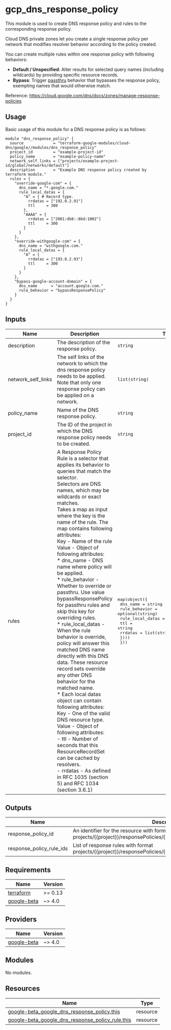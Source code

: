 # gcp_dns_response_policy

This module is used to create DNS response policy and rules to the corresponding response policy.

Cloud DNS private zones let you create a single response policy per network that modifies resolver behavior according to the policy created.

You can create multiple rules within one response policy with following behaviors:

- **Default / Unspecified**: Alter results for selected query names (including wildcards) by providing specific resource records.
- **Bypass**: Trigger [passthru](https://datatracker.ietf.org/doc/id/draft-vixie-dnsop-dns-rpz-00.html#rfc.section.3.3) behavior that bypasses the response policy, exempting names that would otherwise match.

Reference: https://cloud.google.com/dns/docs/zones/manage-response-policies

## Usage

Basic usage of this module for a DNS response policy is as follows:

```hcl
module "dns_response_policy" {
  source             = "terraform-google-modules/cloud-dns/google//modules/dns_response_policy"
  project_id         = "example-project-id"
  policy_name        = "example-policy-name"
  network_self_links = ["projects/example-project-id/global/networks/default"]
  description        = "Example DNS response policy created by terraform module."
  rules = {
    "override-google-com" = {
      dns_name = "*.google.com."
      rule_local_datas = {
        "A" = { # Record type.
          rrdatas = ["192.0.2.91"]
          ttl     = 300
        },
        "AAAA" = {
          rrdatas = ["2001:db8::8bd:1002"]
          ttl     = 300
        }
      }
    },
    "override-withgoogle-com" = {
      dns_name = "withgoogle.com."
      rule_local_datas = {
        "A" = {
          rrdatas = ["193.0.2.93"]
          ttl     = 300
        }
      }
    },
    "bypass-google-account-domain" = {
      dns_name      = "account.google.com."
      rule_behavior = "bypassResponsePolicy"
    }
  }
}
```

<!-- BEGINNING OF PRE-COMMIT-TERRAFORM DOCS HOOK -->
## Inputs

| Name | Description | Type | Default | Required |
|------|-------------|------|---------|:--------:|
| description | The description of the response policy. | `string` | n/a | yes |
| network\_self\_links | The self links of the network to which the dns response policy needs to be applied. Note that only one response policy can be applied on a network. | `list(string)` | `[]` | no |
| policy\_name | Name of the DNS response policy. | `string` | n/a | yes |
| project\_id | The ID of the project in which the DNS response policy needs to be created. | `string` | n/a | yes |
| rules | A Response Policy Rule is a selector that applies its behavior to queries that match the selector.<br>  Selectors are DNS names, which may be wildcards or exact matches.<br>  Takes a map as input where the key is the name of the rule. The map contains following attributes:<br>  Key - Name of the rule<br>  Value - Object of following attributes:<br>    * dns\_name - DNS name where policy will be applied.<br>    * rule\_behavior - Whether to override or passthru. Use value bypassResponsePolicy for passthru rules and skip this key for overriding rules.<br>    * rule\_local\_datas - When the rule behavior is override, policy will answer this matched DNS name directly with this DNS data. These resource record sets override any other DNS behavior for the matched name.<br>      * Each local datas object can contain following attributes:<br>        Key - One of the valid DNS resource type.<br>        Value - Object of following attributes:<br>           - ttl -  Number of seconds that this ResourceRecordSet can be cached by resolvers.<br>           - rrdatas - As defined in RFC 1035 (section 5) and RFC 1034 (section 3.6.1) | <pre>map(object({<br>    dns_name      = string<br>    rule_behavior = optional(string)<br>    rule_local_datas = optional(map(object({<br>      ttl     = string<br>      rrdatas = list(string)<br>    })))<br>  }))</pre> | n/a | yes |

## Outputs

| Name | Description |
|------|-------------|
| response\_policy\_id | An identifier for the resource with format projects/{{project}}/responsePolicies/{{response\_policy\_name}}. |
| response\_policy\_rule\_ids | List of response rules with format projects/{{project}}/responsePolicies/{{response\_policy}}/rules/{{rule\_name}}. |

<!-- END OF PRE-COMMIT-TERRAFORM DOCS HOOK -->

## Requirements

| Name | Version |
|------|---------|
| <a name="requirement_terraform"></a> [terraform](#requirement\_terraform) | >= 0.13 |
| <a name="requirement_google-beta"></a> [google-beta](#requirement\_google-beta) | ~> 4.0 |

## Providers

| Name | Version |
|------|---------|
| <a name="provider_google-beta"></a> [google-beta](#provider\_google-beta) | ~> 4.0 |

## Modules

No modules.

## Resources

| Name | Type |
|------|------|
| [google-beta_google_dns_response_policy.this](https://registry.terraform.io/providers/hashicorp/google-beta/latest/docs/resources/google_dns_response_policy) | resource |
| [google-beta_google_dns_response_policy_rule.this](https://registry.terraform.io/providers/hashicorp/google-beta/latest/docs/resources/google_dns_response_policy_rule) | resource |
